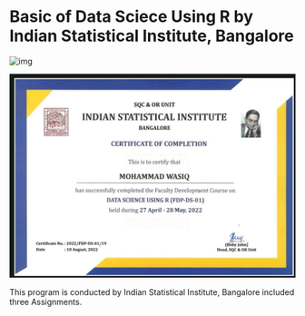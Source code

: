 # Basic of Data Sciece Using R by Indian Statistical Institute, Bangalore

![img](https://www.isibang.ac.in/~placement/images/isi-logo.gif)

![Cerificate](https://github.com/MohammadWasiq0786/Basic-of-Data-Sciece-Using-R-by-Indian-Statistical-Institute-Bangalore/blob/main/Data%20Science%20Using%20R/ISI%20DS%20using%20R.jpg)

This program is conducted  by Indian Statistical Institute, Bangalore included three Assignments.
